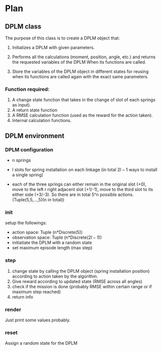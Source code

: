 # Plan

## DPLM class

The purpose of this class is to create a DPLM object that:

1. Initializes a DPLM with given parameters.

2. Performs all the calculations (moment, position, angle, etc.) and returns the requested variables of the DPLM When its functions are called.

3. Store the variables of the DPLM object in different states for reusing when its functions are called again with the exact same parameters.

### Function required:

1. A change state function that takes in the change of slot of each springs as input).
2. A return state function
3. A RMSE calculation function (used as the reward for the action taken).
4. Internal calculation functions.

## DPLM environment

### DPLM configuration

- n springs
- l slots for spring installation on each linkage (in total $2l-1$ ways to install a single spring)

- each of the three springs can either remain in the original slot (+0), move to the left r right adjacent slot (+1/-1), move to the third slot to its either side (+3/-3). So there are in total 5^n possible actions. (Tuple(5,5,...,5)(n in total))
  
### init

setup the followings:

- action space: Tuple (n*Discrete(5))
- observation space: Tuple (n*Discrete($2l-1$))
- initiatiate the DPLM with a random state
- set maximum episode length (max step)

### step

1. change state by calling the DPLM object (spring installation position) according to action taken by the algorithm.
2. Give reward according to updated state (RMSE across all angles)
3. check if the mission is done (probably RMSE within certain range or if maximum step reached)
4. return info

### render

Just print some values probably.

### reset

Assign a random state for the DPLM